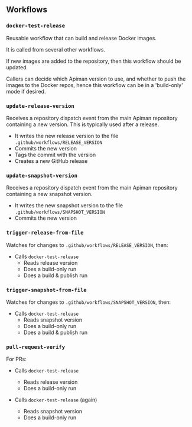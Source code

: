 ## Workflows

### `docker-test-release`

Reusable workflow that can build and release Docker images. 

It is called from several other workflows.

If new images are added to the repository, then this workflow should be updated. 

Callers can decide which Apiman version to use, and whether to push the images to the Docker repos, hence this workflow can be in a 'build-only' mode if desired. 

### `update-release-version`

Receives a repository dispatch event from the main Apiman repository containing a new version. This is typically used after a release.

* It writes the new release version to the file `.github/workflows/RELEASE_VERSION`
* Commits the new version
* Tags the commit with the version
* Creates a new GitHub release

### `update-snapshot-version`

Receives a repository dispatch event from the main Apiman repository containing a new snapshot version. 

* It writes the new snapshot version to the file `.github/workflows/SNAPSHOT_VERSION`
* Commits the new version 

### `trigger-release-from-file`

Watches for changes to `.github/workflows/RELEASE_VERSION`, then:

* Calls `docker-test-release`
    * Reads release version 
    * Does a build-only run
    * Does a build & publish run

### `trigger-snapshot-from-file`

Watches for changes to `.github/workflows/SNAPSHOT_VERSION`, then:

* Calls `docker-test-release`
    * Reads snapshot version
    * Does a build-only run
    * Does a build & publish run

### `pull-request-verify`

For PRs:

* Calls `docker-test-release`
    * Reads release version
    * Does a build-only run

* Calls `docker-test-release` (again)
    * Reads snapshot version
    * Does a build-only run
